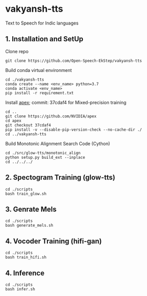 # vakyansh-tts
Text to Speech for Indic languages

## 1. Installation and SetUp

Clone repo
```
git clone https://github.com/Open-Speech-EkStep/vakyansh-tts
```
Build conda virtual environment
```
cd ./vakyansh-tts
conda create --name <env_name> python=3.7
conda activate <env_name>
pip install -r requirement.txt
```
Install [apex](https://github.com/NVIDIA/apex); commit: 37cdaf4 for Mixed-precision training
```
cd ..
git clone https://github.com/NVIDIA/apex
cd apex
git checkout 37cdaf4
pip install -v --disable-pip-version-check --no-cache-dir ./
cd ../vakyansh-tts
```
Build Monotonic Alignment Search Code (Cython)
```
cd ./src/glow-tts/monotonic_align
python setup.py build_ext --inplace
cd ../../../
```

## 2. Spectogram Training (glow-tts)

```
cd ./scripts
bash train_glow.sh
```
## 3. Genrate Mels

```
cd ./scripts
bash generate_mels.sh
```
## 4. Vocoder Training (hifi-gan)

```
cd ./scripts
bash train_hifi.sh
```
## 4. Inference
```
cd ./scripts
bash infer.sh
```
